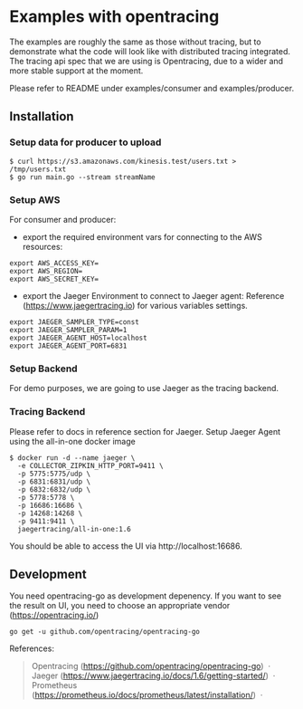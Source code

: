 # Examples with opentracing

The examples are roughly the same as those without tracing, but to demonstrate what the code will look like with distributed tracing integrated. The tracing api spec that we are using is Opentracing, due to a wider and more stable support at the moment.

Please refer to README under examples/consumer and examples/producer. 

## Installation
### Setup data for producer to upload

    $ curl https://s3.amazonaws.com/kinesis.test/users.txt > /tmp/users.txt
    $ go run main.go --stream streamName

### Setup AWS

For consumer and producer:

 * export the required environment vars for connecting to the AWS resources:

```
export AWS_ACCESS_KEY=
export AWS_REGION=
export AWS_SECRET_KEY=
```

 * export the Jaeger Environment to connect to Jaeger agent:
Reference (https://www.jaegertracing.io) for various variables settings.

 ```
export JAEGER_SAMPLER_TYPE=const
export JAEGER_SAMPLER_PARAM=1
export JAEGER_AGENT_HOST=localhost
export JAEGER_AGENT_PORT=6831
 ```

### Setup Backend

For demo purposes, we are going to use Jaeger as the tracing backend.

### Tracing Backend
Please refer to docs in reference section for Jaeger.
Setup Jaeger Agent using the all-in-one docker image
```
$ docker run -d --name jaeger \
  -e COLLECTOR_ZIPKIN_HTTP_PORT=9411 \
  -p 5775:5775/udp \
  -p 6831:6831/udp \
  -p 6832:6832/udp \
  -p 5778:5778 \
  -p 16686:16686 \
  -p 14268:14268 \
  -p 9411:9411 \
  jaegertracing/all-in-one:1.6

```
You should be able to access the UI via http://localhost:16686.

## Development
You need opentracing-go as development depenency. If you want to see the result on UI, you need to choose an appropriate vendor (https://opentracing.io/)

```
go get -u github.com/opentracing/opentracing-go

```

References:
> Opentracing (https://github.com/opentracing/opentracing-go) &nbsp;&middot;&nbsp;
> Jaeger (https://www.jaegertracing.io/docs/1.6/getting-started/) &nbsp;&middot;&nbsp;
> Prometheus (https://prometheus.io/docs/prometheus/latest/installation/) &nbsp;&middot;&nbsp;
